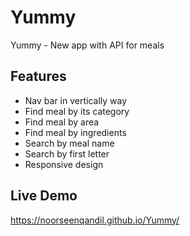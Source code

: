 # Yummy
Yummy - New app with API for meals

## Features
- Nav bar in vertically way
- Find meal by its category
- Find meal by area
- Find meal by ingredients
- Search by meal name
- Search by first letter
- Responsive design
## Live Demo
 https://noorseenqandil.github.io/Yummy/
